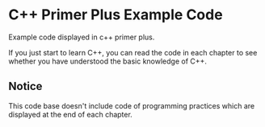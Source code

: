 # C++ Primer Plus Example Code

Example code displayed in c++ primer plus.

If you just start to learn C++, you can read the code in each chapter to see whether you have understood the basic knowledge of C++.

## Notice

This code base doesn't include code of programming practices which are displayed at the end of each chapter.
